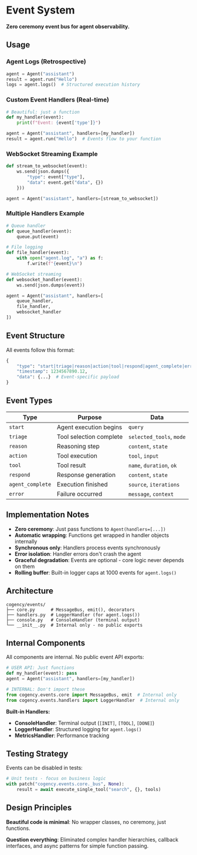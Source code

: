 # Event System

**Zero ceremony event bus for agent observability.**

## Usage

### Agent Logs (Retrospective)
```python
agent = Agent("assistant")
result = agent.run("Hello")
logs = agent.logs()  # Structured execution history
```

### Custom Event Handlers (Real-time)
```python
# Beautiful: just a function
def my_handler(event):
    print(f"Event: {event['type']}")

agent = Agent("assistant", handlers=[my_handler])
result = agent.run("Hello")  # Events flow to your function
```

### WebSocket Streaming Example
```python
def stream_to_websocket(event):
    ws.send(json.dumps({
        "type": event["type"],
        "data": event.get("data", {})
    }))

agent = Agent("assistant", handlers=[stream_to_websocket])
```

### Multiple Handlers Example
```python
# Queue handler
def queue_handler(event):
    queue.put(event)

# File logging  
def file_handler(event):
    with open("agent.log", "a") as f:
        f.write(f"{event}\n")

# WebSocket streaming
def websocket_handler(event):
    ws.send(json.dumps(event))

agent = Agent("assistant", handlers=[
    queue_handler,
    file_handler, 
    websocket_handler
])
```

## Event Structure

All events follow this format:
```python
{
    "type": "start|triage|reason|action|tool|respond|agent_complete|error",
    "timestamp": 1234567890.12,
    "data": {...}  # Event-specific payload
}
```

## Event Types

| Type | Purpose | Data |
|------|---------|------|
| `start` | Agent execution begins | `query` |
| `triage` | Tool selection complete | `selected_tools`, `mode` |
| `reason` | Reasoning step | `content`, `state` |
| `action` | Tool execution | `tool`, `input` |
| `tool` | Tool result | `name`, `duration`, `ok` |
| `respond` | Response generation | `content`, `state` |
| `agent_complete` | Execution finished | `source`, `iterations` |
| `error` | Failure occurred | `message`, `context` |

## Implementation Notes

- **Zero ceremony**: Just pass functions to `Agent(handlers=[...])`
- **Automatic wrapping**: Functions get wrapped in handler objects internally
- **Synchronous only**: Handlers process events synchronously
- **Error isolation**: Handler errors don't crash the agent  
- **Graceful degradation**: Events are optional - core logic never depends on them
- **Rolling buffer**: Built-in logger caps at 1000 events for `agent.logs()`

## Architecture

```
cogency/events/
├── core.py      # MessageBus, emit(), decorators
├── handlers.py  # LoggerHandler (for agent.logs())
├── console.py   # ConsoleHandler (terminal output)
└── __init__.py  # Internal only - no public exports
```

## Internal Components

All components are internal. No public event API exports:

```python
# USER API: Just functions
def my_handler(event): pass
agent = Agent("assistant", handlers=[my_handler])

# INTERNAL: Don't import these  
from cogency.events.core import MessageBus, emit  # Internal only
from cogency.events.handlers import LoggerHandler  # Internal only
```

**Built-in Handlers:**
- **ConsoleHandler**: Terminal output (`[INIT]`, `[TOOL]`, `[DONE]`)
- **LoggerHandler**: Structured logging for `agent.logs()`  
- **MetricsHandler**: Performance tracking

## Testing Strategy

Events can be disabled in tests:

```python
# Unit tests - focus on business logic
with patch("cogency.events.core._bus", None):
    result = await execute_single_tool("search", {}, tools)
```

## Design Principles

**Beautiful code is minimal**: No wrapper classes, no ceremony, just functions.

**Question everything**: Eliminated complex handler hierarchies, callback interfaces, and async patterns for simple function passing.